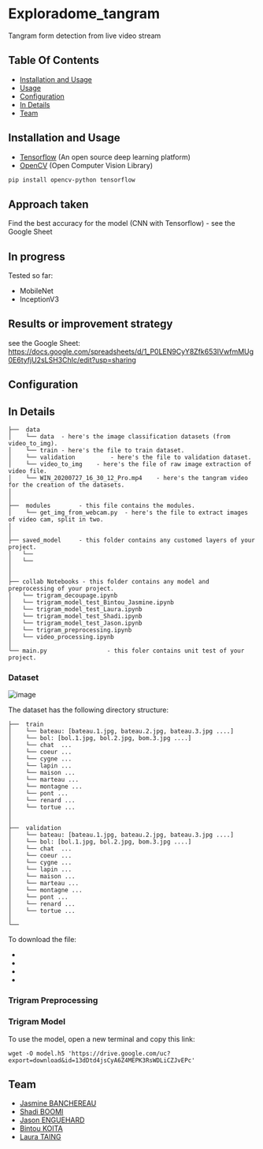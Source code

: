 # Exploradome_tangram
Tangram form detection from live video stream


## Table Of Contents
-  [Installation and Usage](#Installation-and-Usage)
-  [Usage](#Usage)
-  [Configuration](#Configuration)
-  [In Details](#in-details)
-  [Team](#Team)

## Installation and Usage

- [Tensorflow](https://www.tensorflow.org/) (An open source deep learning platform) 
- [OpenCV](https://opencv.org/) (Open Computer Vision Library)

```bash
pip install opencv-python tensorflow
```

## Approach taken

Find the best accuracy for the model (CNN with Tensorflow) - see the Google Sheet

## In progress

Tested so far:
* MobileNet
* InceptionV3

## Results or improvement strategy

see the Google Sheet: https://docs.google.com/spreadsheets/d/1_P0LEN9CyY8Zfk653IVwfmMUg0E6tyfjU2sLSH3ChIc/edit?usp=sharing

## Configuration

## In Details
```
├──  data  
│    └── data  - here's the image classification datasets (from video_to_img).
│    └── train - here's the file to train dataset.
│    └── validation  		 - here's the file to validation dataset.
│    └── video_to_img    - here's the file of raw image extraction of video file.
│    └── WIN_20200727_16_30_12_Pro.mp4    - here's the tangram video for the creation of the datasets.
│
│
├──  modules        - this file contains the modules.
│    └── get_img_from_webcam.py  - here's the file to extract images of video cam, split in two.
│ 
│
├── saved_model     - this folder contains any customed layers of your project.
│   └── 
│   └──
│
│ 
├── collab Notebooks - this folder contains any model and preprocessing of your project.
│   └── trigram_decoupage.ipynb
│   └── trigram_model_test_Bintou_Jasmine.ipynb
│   └── trigram_model_test_Laura.ipynb
│   └── trigram_model_test_Shadi.ipynb
│   └── trigram_model_test_Jason.ipynb
│   └── trigram_preprocessing.ipynb
│   └── video_processing.ipynb
│   
└── main.py					- this foler contains unit test of your project.
```
### Dataset
![image](https://drive.google.com/uc?export=view&id=1O_vfKNLHZ7HEEBNUZfEWRGjRe7QnCtsS)

The dataset has the following directory structure:

```
├──  train  
│    └── bateau: [bateau.1.jpg, bateau.2.jpg, bateau.3.jpg ....]  
│    └── bol: [bol.1.jpg, bol.2.jpg, bom.3.jpg ....]    
│    └── chat  ... 		   
│    └── coeur ...  
│    └── cygne ...
│    └── lapin ...
│    └── maison ...
│    └── marteau ...
│    └── montagne ...
│    └── pont ...
│    └── renard ...
│    └── tortue ...
│ 
│ 
├──  validation  
│    └── bateau: [bateau.1.jpg, bateau.2.jpg, bateau.3.jpg ....]  
│    └── bol: [bol.1.jpg, bol.2.jpg, bom.3.jpg ....]    
│    └── chat  ... 		   
│    └── coeur ...  
│    └── cygne ...
│    └── lapin ...
│    └── maison ...
│    └── marteau ...
│    └── montagne ...
│    └── pont ...
│    └── renard ...
│    └── tortue ...
│   
└── 
```
To download the file:
- [train_full]:(https://drive.google.com/file/d/18RoZgzSzTE6nzHCzzMuDl9h4RktS3rNo/view?usp=sharing)
- [train_balanced]:(https://drive.google.com/file/d/1V_rKMpjhHeJHRY0YcShYBZeun1uTz_G0/view?usp=sharing)
- [test_full]:(https://drive.google.com/file/d/15EB3UGwrMkUzZvJIlf6uxeXYeDUtFhXf/view?usp=sharing)
- [test_balanced]:(https://drive.google.com/file/d/13tTo7ue3HUGeQXfq4aj215EZIEvHXs0M/view?usp=sharing)

### Trigram Preprocessing

### Trigram Model

To use the model, open a new terminal and copy this link:

```
wget -O model.h5 'https://drive.google.com/uc?export=download&id=13dDtd4jsCyA6Z4MEPK3RsWDLiCZJvEPc'
```

## Team

- [Jasmine BANCHEREAU](https://github.com/BeeJasmine)
- [Shadi BOOMI](https://github.com/sboomi)
- [Jason ENGUEHARD](https://github.com/jenguehard)
- [Bintou KOITA](https://github.com/bintou579)
- [Laura TAING](https://github.com/TAINGL)

